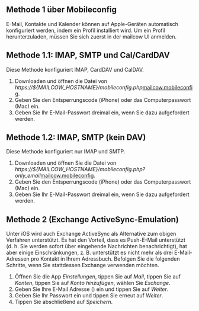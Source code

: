 ## Methode 1 über Mobileconfig

E-Mail, Kontakte und Kalender können auf Apple-Geräten automatisch konfiguriert werden, indem ein Profil installiert wird. Um ein Profil herunterzuladen, müssen Sie sich zuerst in der mailcow UI anmelden.

## Methode 1.1: IMAP, SMTP und Cal/CardDAV

Diese Methode konfiguriert IMAP, CardDAV und CalDAV.

1. Downloaden und öffnen <span class="client_variables_unavailable">die Datei von <i>https://${MAILCOW_HOSTNAME}/mobileconfig.php</i></span><span class="client_variables_available"><a class="client_var_link" href="mobileconfig.php">mailcow.mobileconfig</a></span>.
2. Geben Sie den Entsperrungscode (iPhone) oder das Computerpasswort (Mac) ein.
3. Geben Sie Ihr E-Mail-Passwort dreimal ein, wenn Sie dazu aufgefordert werden.

## Methode 1.2: IMAP, SMTP (kein DAV)

Diese Methode konfiguriert nur IMAP und SMTP.

1. Downloaden und öffnen Sie <span class="client_variables_unavailable">die Datei von <i>https://${MAILCOW_HOSTNAME}/mobileconfig.php?only_email</i></span><span class="client_variables_available"><a class="client_var_link" href="mobileconfig.php?only_email">mailcow.mobileconfig</a></span>.
2. Geben Sie den Entsperrungscode (iPhone) oder das Computerpasswort (Mac) ein.
3. Geben Sie Ihr E-Mail-Passwort dreimal ein, wenn Sie dazu aufgefordert werden.

## Methode 2 (Exchange ActiveSync-Emulation)

Unter iOS wird auch Exchange ActiveSync als Alternative zum obigen Verfahren unterstützt. Es hat den Vorteil, dass es Push-E-Mail unterstützt (d. h. Sie werden sofort über eingehende Nachrichten benachrichtigt), hat aber einige Einschränkungen, z. B. unterstützt es nicht mehr als drei E-Mail-Adressen pro Kontakt in Ihrem Adressbuch. Befolgen Sie die folgenden Schritte, wenn Sie stattdessen Exchange verwenden möchten.

1. Öffnen Sie die App *Einstellungen*, tippen Sie auf *Mail*, tippen Sie auf *Konten*, tippen Sie auf *Konto hinzufügen*, wählen Sie *Exchange*.
2. Geben Sie Ihre E-Mail Adresse<span class="client_variables_available"> (<code><span class="client_var_email"></span></code>)</span> ein und tippen Sie auf *Weiter*.
3. Geben Sie Ihr Passwort ein und tippen Sie erneut auf *Weiter*.
4. Tippen Sie abschließend auf *Speichern*.